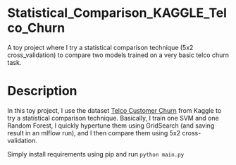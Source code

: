 # Statistical_Comparison_KAGGLE_Telco_Churn
A toy project where I try a statistical comparison technique (5x2 cross_validation) to compare two models trained on a very basic telco churn task. 

# Description 

In this toy project, I use the dataset [Telco Customer Churn](https://www.kaggle.com/blastchar/telco-customer-churn) from Kaggle to try a statistical comparison technique. 
Basically, I train one SVM and one Random Forest, I quickly hypertune them using GridSearch (and saving result in an mlflow run), and I then compare them using 5x2 cross-validation.

Simply install requirements using pip and run ``` python main.py ```  
